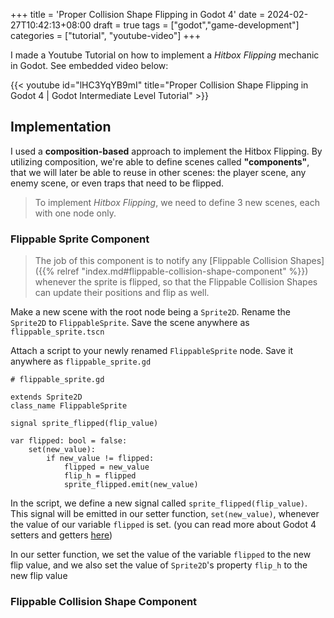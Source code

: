 +++
title = 'Proper Collision Shape Flipping in Godot 4'
date = 2024-02-27T10:42:13+08:00
draft = true
tags = ["godot","game-development"]
categories = ["tutorial", "youtube-video"]
+++

I made a Youtube Tutorial on how to implement a *Hitbox Flipping* mechanic in Godot. See embedded video below:

{{< youtube id="lHC3YqYB9mI" title="Proper Collision Shape Flipping in Godot 4 | Godot Intermediate Level Tutorial" >}}

## Implementation
I used a **composition-based** approach to implement the Hitbox Flipping. By utilizing composition, we're able to define scenes called **"components"**, that we will later be able to reuse in other scenes: the player scene, any enemy scene, or even traps that need to be flipped.

> To implement *Hitbox Flipping*, we need to define 3 new scenes, each with one node only.

### Flippable Sprite Component
> The job of this component is to notify any [Flippable Collision Shapes]({{% relref "index.md#flippable-collision-shape-component" %}})
whenever the sprite is flipped, so that the Flippable Collision Shapes can update their positions and flip as well.

Make a new scene with the root node being a `Sprite2D`. Rename the `Sprite2D` to `FlippableSprite`. Save the scene anywhere as `flippable_sprite.tscn`

Attach a script to your newly renamed `FlippableSprite` node. Save it anywhere as `flippable_sprite.gd`
```gdscript
# flippable_sprite.gd

extends Sprite2D
class_name FlippableSprite

signal sprite_flipped(flip_value)

var flipped: bool = false:
	set(new_value):
		if new_value != flipped:
			flipped = new_value
			flip_h = flipped
			sprite_flipped.emit(new_value)
```

In the script, we define a new signal called `sprite_flipped(flip_value)`. This signal will be emitted in our setter function, `set(new_value)`, whenever the value of our variable `flipped` is set. (you can read more about Godot 4 setters and getters [here](https://shaggydev.com/2022/01/04/setget/))

In our setter function, we set the value of the variable `flipped` to the new flip value, and we also set the value of `Sprite2D`'s property `flip_h` to the new flip value

### Flippable Collision Shape Component
